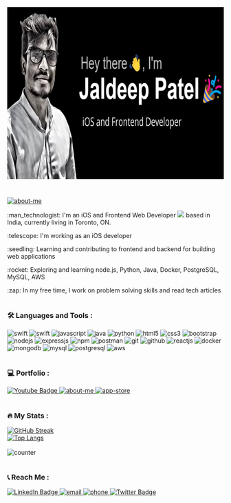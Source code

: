 <div id="header" align="left">
 <!--  <img src="https://media.giphy.com/media/M9gbBd9nbDrOTu1Mqx/giphy.gif" width="300" /> --> 
</div>
 <!--  <h1> Hey there! I'm Jaldeep <img src="https://media.giphy.com/media/hvRJCLFzcasrR4ia7z/giphy.gif" alt="wave" width="40px" height="40px"/> </h1> --> 
 <div align="center">
  <img src="iOS and Frontend Developer.jpg" width="850" height="400"/>
</div>  <!-- https://media.giphy.com/media/dWesBcTLavkZuG35MI/giphy.gif --> <h1></h1>   

<div>
    <a href="https://jaldeepsenjaliya.github.io/About-Me/" target="_blank">
      <img src="https://img.shields.io/badge/About-Me-Green?style=for-the-badge&logo=me&logoColor=white" alt="about-me"/>
   </a> 
  <p>:man_technologist: I'm an iOS and Frontend Web Developer <img src="https://media.giphy.com/media/WUlplcMpOCEmTGBtBW/giphy.gif" width="30"> based in India,         currently living in Toronto, ON.</p>
  <p>:telescope: I'm working as an iOS developer</p>
  <p>:seedling: Learning and contributing to frontend and backend for building web applications </p>
  <p>:rocket: Exploring and learning node.js, Python, Java, Docker, PostgreSQL, MySQL, AWS </p>
  <p>:zap: In my free time, I work on problem solving skills and read tech articles</p>
 <!-- <p>:mailbox: How to reach me: 
        <a href="mailto:jaldeepsenjaliya@gmail.com" target="_blank">
          <img src="https://img.shields.io/badge/email-red?style=for-the-badge&logo=gmail&logoColor=white" alt="email"/>
        </a>
        <a href="https://forms.gle/TuWX92MwxmQAaGgj6" target="_blank">
          <img src="https://img.shields.io/badge/contact-339933?style=for-the-badge&logo=whatsapp&logoColor=white" alt="phone"/>
        </a> 
  </p> -->
</div><h1></h1>

### :hammer_and_wrench: Languages and Tools :
<p>
<img src="https://img.shields.io/badge/Swift-orange?style=for-the-badge&logo=swift&logoColor=white" alt="swift"/>
<img src="https://img.shields.io/badge/ios-green?style=for-the-badge&logo=ios&logoColor=white" alt="swift"/>
<img src="https://img.shields.io/badge/JavaScript-323330?style=for-the-badge&logo=javascript&logoColor=F7DF1E" alt="javascript"/>
<img src="https://img.shields.io/badge/java-blue?style=for-the-badge&logo=java&logoColor=red" alt="java"/>
<img src="https://img.shields.io/badge/python-yellow?style=for-the-badge&logo=python&logoColor=white" alt="python"/>
<img src="https://img.shields.io/badge/HTML-E34F26?style=for-the-badge&logo=html5&logoColor=white" alt="html5"/>
<img src="https://img.shields.io/badge/CSS-1572B6?style=for-the-badge&logo=css3&logoColor=white" alt="css3"/>
<img src="https://img.shields.io/badge/Bootstrap-563D7C?style=for-the-badge&logo=bootstrap&logoColor=white" alt="bootstrap"/>
<img src="https://img.shields.io/badge/Node.js-339933?style=for-the-badge&logo=nodedotjs&logoColor=white" alt="nodejs" />
<img src="https://img.shields.io/badge/Express.js-000000?style=for-the-badge&logo=express&logoColor=white" alt="expressjs"/>
<img src="https://img.shields.io/badge/npm-CB3837?style=for-the-badge&logo=npm&logoColor=white" alt="npm"/>
<img src="https://img.shields.io/badge/Postman-FF6C37?style=for-the-badge&logo=Postman&logoColor=white" alt="postman"/>
<img src="https://img.shields.io/badge/Git-f44d27?style=for-the-badge&logo=git&logoColor=white" alt="git"/>
<img src="https://img.shields.io/badge/GitHub-100000?style=for-the-badge&logo=github&logoColor=white" alt="github"/>
<img src="https://img.shields.io/badge/React-20232A?style=for-the-badge&logo=react&logoColor=61DAFB" alt="reactjs" />
<img src="https://img.shields.io/badge/docker-blue?style=for-the-badge&logo=docker&logoColor=white" alt="docker" />
<img src="https://img.shields.io/badge/MongoDB-4EA94B?style=for-the-badge&logo=mongodb&logoColor=white" alt="mongodb"/>
<img src="https://img.shields.io/badge/MySQL-yellow?style=for-the-badge&logo=MYSQL&logoColor=white" alt="mysql" />
<img src="https://img.shields.io/badge/postgreSQL-blue?style=for-the-badge&logo=postgreSQL&logoColor=white" alt="postgresql" />
<img src="https://img.shields.io/badge/aws-red?style=for-the-badge&logo=amazon&logoColor=white" alt="aws" />
</p><h1></h1>

### :computer: Portfolio :
    
   <a href="https://www.youtube.com/playlist?list=PLuxNQViSZ8USJ9NX66-fuFO6hNjgGHujG" target="_blank">
      <img src="https://img.shields.io/badge/YouTube-brown?style=for-the-badge&logo=youtube&logoColor=white" alt="Youtube Badge"/>
    </a>

   <a href="https://jaldeepsenjaliya.github.io/About-Me/" target="_blank">
      <img src="https://img.shields.io/badge/Portfolio-Green?style=for-the-badge&logo=man&logoColor=white" alt="about-me"/>
   </a>
   <a href="https://apps.apple.com/ca/app/201-dap/id1464722926?platform=iphone" target="_blank">
      <img src="https://img.shields.io/badge/appstore-blue?style=for-the-badge&logo=appstore&logoColor=white" alt="app-store"/>
   </a><h1></h1>

### :fire: My Stats :
[![GitHub Streak](http://github-readme-streak-stats.herokuapp.com?user=JaldeepSenjaliya&theme=highcontrast)](https://git.io/streak-stats) <br>
[![Top Langs](https://github-readme-stats.vercel.app/api/top-langs/?username=JaldeepSenjaliya&layout=compact&theme=vision-friendly-dark)](https://github.com/anuraghazra/github-readme-stats)<br><br>
 <img src="https://komarev.com/ghpvc/?username=JaldeepSenjaliya&style=flat-square&color=blue" alt="counter" /><h1></h1>

### :telephone_receiver: Reach Me :
 <div id="badges">
    <a href="https://www.linkedin.com/in/jaldeep-senjaliya/" target="_blank">
      <img src="https://img.shields.io/badge/LinkedIn-blue?style=for-the-badge&logo=linkedin&logoColor=white" alt="LinkedIn Badge"/>
    </a>
    <a href="mailto:jaldeepsenjaliya@gmail.com" target="_blank">
       <img src="https://img.shields.io/badge/email-red?style=for-the-badge&logo=gmail&logoColor=white" alt="email"/>
     </a>
     <a href="https://forms.gle/TuWX92MwxmQAaGgj6" target="_blank">
       <img src="https://img.shields.io/badge/contact-339933?style=for-the-badge&logo=whatsapp&logoColor=white" alt="phone"/>
     </a>
     <a href="https://github.com/JaldeepSenjaliya" target="_blank">
        <img src="https://img.shields.io/badge/github-black?style=for-the-badge&logo=github&logoColor=white" alt="Twitter Badge"/>
    </a> 
   <div>


<!-- <div align="left">
    <p> - 🔭 I’m currently working on @Swift @iOS </p>
    
    <p> -  I’m looking to collaborate any open source projects</p>
    <p> - 🤔 I’m looking for help with backend development</p>
    <p> - 💬 Ask me about @swift @iOS</p>
    <p> - 📫 How to reach me: jaldeepsenjaliya@gmail.com</p>
</div> -->

<!--
**JaldeepSenjaliya/JaldeepSenjaliya** is a ✨ _special_ ✨ repository because its `README.md` (this file) appears on your GitHub profile.

https://github.com/rudrabarad/Gifs
https://i.pinimg.com/originals/ce/69/4f/ce694f560636dffcf42ecf40d4f2f962.gif
https://media.giphy.com/media/M9gbBd9nbDrOTu1Mqx/giphy.gif
Here are some ideas to get you started:

-->
